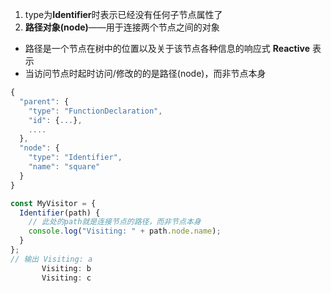 1. type为**Identifier**时表示已经没有任何子节点属性了
2. **路径对象(node)**——用于连接两个节点之间的对象
* 路径是一个节点在树中的位置以及关于该节点各种信息的响应式 **Reactive** 表示
* 当访问节点时起时访问/修改的的是路径(node)，而非节点本身
```JavaScript
{
  "parent": {
    "type": "FunctionDeclaration",
    "id": {...},
    ....
  },
  "node": {
    "type": "Identifier",
    "name": "square"
  }
}
```
```JavaScript
const MyVisitor = {
  Identifier(path) {
    // 此处的path就是连接节点的路径，而非节点本身
    console.log("Visiting: " + path.node.name);
  }
};
// 输出 Visiting: a
       Visiting: b
       Visiting: c
```
